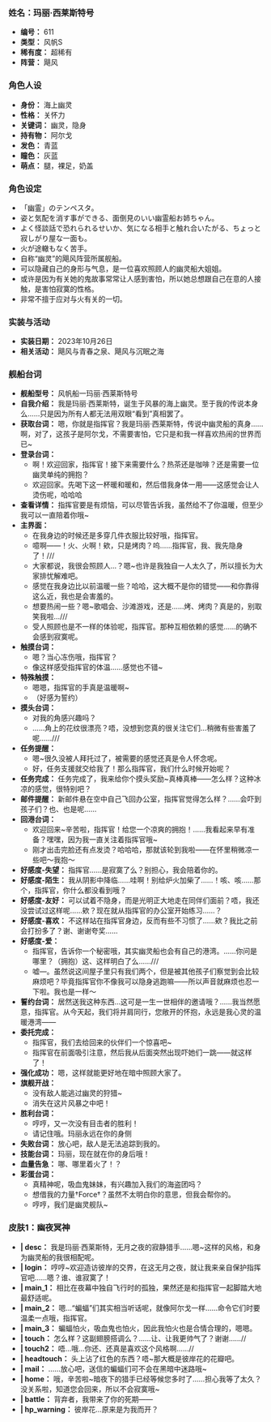 ### 姓名：玛丽·西莱斯特号
* **编号：** 611
* **类型：** 风帆S
* **稀有度：** 超稀有
* **阵营：** 飓风


### 角色人设
* **身份：** 海上幽灵
* **性格：** 关怀力
* **关键词：** 幽灵，隐身
* **持有物：** 阿尔戈
* **发色：** 青蓝
* **瞳色：** 灰蓝
* **萌点：** 腿，裸足，奶盖


### 角色设定
* 「幽霊」のテンペスタ。
* 姿と気配を消す事ができる、面倒見のいい幽霊船お姉ちゃん。
* よく怪談話で恐れられるせいか、気になる相手と触れ合いたがる、ちょっと寂しがり屋な一面も。
* 火が途轍もなく苦手。
* 自称“幽灵”的飓风阵营所属舰船。
* 可以隐藏自己的身形与气息，是一位喜欢照顾人的幽灵船大姐姐。
* 或许是因为有关她的鬼故事常常让人感到害怕，所以她总想跟自己在意的人接触，是害怕寂寞的性格。
* 非常不擅于应对与火有关的一切。


### 实装与活动
* **实装日期：** 2023年10月26日
* **相关活动：** 飓风与青春之泉、飓风与沉眠之海


### 舰船台词
* **舰船型号：** 风帆船一玛丽·西莱斯特号
* **自我介绍：** 我是玛丽·西莱斯特，诞生于风暴的海上幽灵。至于我的传说本身么……只是因为所有人都无法用双眼“看到”真相罢了。
* **获取台词：** 嗯，你就是指挥官？我是玛丽·西莱斯特，传说中幽灵船的真身……啊，对了，这孩子是阿尔戈，不需要害怕，它只是和我一样喜欢热闹的世界而已~
* **登录台词：**
  * 啊！欢迎回家，指挥官！接下来需要什么？热茶还是咖啡？还是需要一位幽灵单纯的拥抱？
  * 欢迎回家。先喝下这一杯暖和暖和，然后借我身体一用——这感觉会让人烫伤呢，哈哈哈
* **查看详情：** 指挥官要是有烦恼，可以尽管告诉我，虽然给不了你温暖，但至少我可以一直陪着你哦~
* **主界面：**
  * 在我身边的时候还是多穿几件衣服比较好哦，指挥官。
  * 噫啊——！火、火啊！欸，只是烤肉？呜……指挥官，我、我先隐身了！///
  * 大家都说，我很会照顾人…？嗯~也许是我独自一人太久了，所以擅长为大家排忧解难吧。
  * 感觉在我身边比以前温暖一些？哈哈，这大概不是你的错觉——和你靠得这么近，我也是会害羞的。
  * 想要热闹一些？嗯~歌唱会、沙滩游戏，还是……烤、烤肉？真是的，别取笑我啦…///
  * 受人照顾也是不一样的体验呢，指挥官。那种互相依赖的感觉……的确不会感到寂寞呢。
* **触摸台词：**
  * 嗯？当心冻伤哦，指挥官？
  * 像这样感受指挥官的体温……感觉也不错~
* **特殊触摸：**
  * 嗯嗯，指挥官的手真是温暖啊~
  * （好感为誓约）
* **摸头台词：**
  * 对我的角感兴趣吗？
  * ……角上的花纹很漂亮？唔，没想到您真的很关注它们…稍微有些害羞了呢……///
* **任务提醒：**
  * 嗯~很久没被人拜托过了，被需要的感觉还真是令人怀念呢。
  * 好，任务支援就交给我了！那么指挥官，我们什么时候开始呢？
* **任务完成：** 任务完成了，我来给你个摸头奖励~真棒真棒——怎么样？这种冰凉的感觉，很特别吧？
* **邮件提醒：** 新邮件悬在空中自己飞回办公室，指挥官觉得怎么样？……会吓到孩子们？也、也是呢……
* **回港台词：**
  * 欢迎回来~辛苦啦，指挥官！给您一个凉爽的拥抱！……我看起来早有准备？嘿嘿，因为我一直关注着指挥官哦~
  * 刚才出击完脸还有点发烫？哈哈哈，那就该轮到我啦——在怀里稍微凉一些吧～我抱～
* **好感度-失望：** 指挥官……是寂寞了么？别担心，我会陪着你的。
* **好感度-陌生：** 我从阴影中降临……哇啊！别给炉火加柴了……！咳、咳……那个，指挥官，你什么都没看到哦？
* **好感度-友好：** 可以试着不隐身，而是光明正大地走在同伴们面前？唔，我还没尝试过这样呢……欸？现在就从指挥官的办公室开始练习……？
* **好感度-喜欢：** 不这样站在指挥官身边，反而有些不习惯了……欸？我比之前会打扮多了？谢、谢谢夸奖……
* **好感度-爱：**
  * 指挥官，告诉你一个秘密哦，其实幽灵船也会有自己的港湾。……你问是哪里？（拥抱）这、这样明白了么……///
  * 嘘—。虽然说这间屋子里只有我们两个，但是被其他孩子们察觉到会比较麻烦吧？毕竟指挥官你不像我可以隐身逃跑嘛——所以声音就麻烦也忍一下啦。我也是一样～
* **誓约台词：** 居然送我这种东西…这可是一生一世相伴的邀请哦？……我当然愿意，指挥官。从今天起，我们将并肩同行，您敞开的怀抱，永远是我心灵的温暖港湾——
* **委托完成：**
  * 指挥官，我们去给回来的伙伴们一个惊喜吧~
  * 指挥官在前面吸引注意，然后我从后面突然出现吓她们一跳——就这样了！
* **强化成功：** 嗯，这样就能更好地在暗中照顾大家了。
* **旗舰开战：**
  * 没有敌人能逃过幽灵的狩猎~
  * 消失在这片风暴之中吧！
* **胜利台词：**
  * 哼哼，又一次没有目击者的胜利！
  * 请记住哦。玛丽永远在你的身侧
* **失败台词：** 放心吧，敌人是无法追踪到我的。
* **技能台词：** 玛丽，现在就在你的身后哦！
* **血量告急：** 哪、哪里着火了！？
* **彩蛋台词：**
  * 真精神呢，吸血鬼妹妹，有兴趣加入我们的海盗团吗？
  * 想借我的力量†Force†？虽然不太明白你的意思，但我会帮你的。
  * 哼哼，我们是幽灵舰队~


### 皮肤1：幽夜冥神
* **| desc：** 我是玛丽·西莱斯特，无月之夜的寂静猎手……嗯~这样的风格，和身为幽灵船的我很相配呢。
* **| login：** 哼哼~欢迎造访彼岸的交界，在这无月之夜，就让我来亲自保护指挥官吧……嗯？谁、谁寂寞了！
* **| main_1：** 相比在夜幕中独自飞行时的孤独，果然还是和指挥官一起脚踏大地最舒适呢。
* **| main_2：** 嗯…“蝙蝠”们其实相当听话呢，就像阿尔戈一样……命令它们时要温柔一点哦，指挥官。
* **| main_3：** 蝙蝠怕火，吸血鬼也怕火，因此我怕火也是合情合理的，嗯嗯。
* **| touch：** 怎么样？这副翅膀搭调么？……让、让我更帅气了？谢谢……//
* **| touch2：** 唔…哦…你还、还真是喜欢这个风格啊……//
* **| headtouch：** 头上沾了红色的东西？唔~那大概是彼岸花的花瓣吧。
* **| mail：** ……放心吧，送信的蝙蝠们可不会在黑暗中迷路哦~
* **| home：** 哦，辛苦啦~暗夜下的猎手已经等候您多时了……担心我等了太久？没关系啦，知道您会回来，所以不会寂寞哦~
* **| battle：** 背弃者，我带来了你的死期——
* **| hp_warning：** 彼岸花…原来是为我而开？
